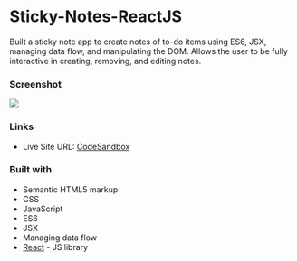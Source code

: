 # Sticky-Notes-ReactJS
Built a sticky note app to create notes of to-do items using ES6, JSX, managing data flow, and manipulating the DOM.
Allows the user to be fully interactive in creating, removing, and editing notes. 

### Screenshot

![](./screenshot.gif)


### Links

- Live Site URL: [CodeSandbox](https://codesandbox.io/s/l14-sticky-notes-finish-rq3v9?file=/src/App.js)


### Built with

- Semantic HTML5 markup
- CSS 
- JavaScript 
- ES6
- JSX
- Managing data flow
- [React](https://reactjs.org/) - JS library
